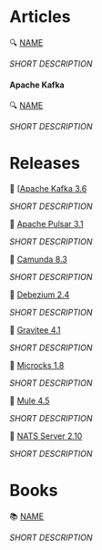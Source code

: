 # Articles

🔍 [NAME](https://URL)

_SHORT DESCRIPTION_

#### Apache Kafka

🔍 [NAME](https://URL)

_SHORT DESCRIPTION_

# Releases

🚀 [[Apache Kafka 3.6](https://www.confluent.io/blog/introducing-apache-kafka-3-6/)

_SHORT DESCRIPTION_

🚀 [Apache Pulsar 3.1](https://pulsar.apache.org/blog/2023/10/10/announcing-apache-pulsar-3-1/)

_SHORT DESCRIPTION_

🚀 [Camunda 8.3](https://camunda.com/blog/2023/10/camunda-8-3-scaling-automation-maximize-value/)

_SHORT DESCRIPTION_

🚀 [Debezium 2.4](https://debezium.io/blog/2023/10/03/debezium-2-4-final-released/)

_SHORT DESCRIPTION_

🚀 [Gravitee 4.1](https://www.gravitee.io/blog/platform-update-4.1)

_SHORT DESCRIPTION_

🚀 [Microcks 1.8](https://microcks.io/blog/microcks-1.8.0-release/)

_SHORT DESCRIPTION_

🚀 [Mule 4.5](https://medium.com/@sriudaykumar.dhanala/whats-new-in-mule-4-5-0-a-simplified-overview-470726d103b0)

_SHORT DESCRIPTION_

🚀 [NATS Server 2.10](https://nats.io/blog/nats-server-2.10-release/)

_SHORT DESCRIPTION_

# Books

📚 [NAME](https://URL)

_SHORT DESCRIPTION_

